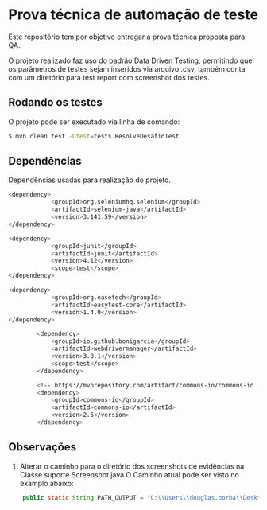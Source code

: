 # Prova técnica de automação de teste

Este repositório tem por objetivo entregar a prova técnica proposta para QA.

O projeto realizado faz uso do padrão Data Driven Testing, permitindo que os parâmetros de testes sejam inseridos via arquivo .csv, também conta com um diretório para test report com screenshot dos testes.

## Rodando os testes

O projeto pode ser executado via linha de comando:

```sh
$ mvn clean test -Dtest=tests.ResolveDesafioTest
```


## Dependências

Dependências usadas para realização do projeto.

```bash
<dependency>
            <groupId>org.seleniumhq.selenium</groupId>
            <artifactId>selenium-java</artifactId>
            <version>3.141.59</version>
</dependency>

<dependency>
            <groupId>junit</groupId>
            <artifactId>junit</artifactId>
            <version>4.12</version>
            <scope>test</scope>
</dependency>

<dependency>
            <groupId>org.easetech</groupId>
            <artifactId>easytest-core</artifactId>
            <version>1.4.0</version>
</dependency>

        <dependency>
            <groupId>io.github.bonigarcia</groupId>
            <artifactId>webdrivermanager</artifactId>
            <version>3.8.1</version>
            <scope>test</scope>
        </dependency>

        <!-- https://mvnrepository.com/artifact/commons-io/commons-io -->
        <dependency>
            <groupId>commons-io</groupId>
            <artifactId>commons-io</artifactId>
            <version>2.6</version>
        </dependency>
```

## Observações

1. Alterar o caminho para o diretório dos screenshots de evidências na Classe suporte.Screenshot.java
O Caminho atual pode ser visto no examplo abaixo:

 ```java
	 public static String PATH_OUTPUT = "C:\\Users\\douglas.borba\\Desktop\\prova_testes\\prova_sicredi\\Teste Reporte\\";
```
